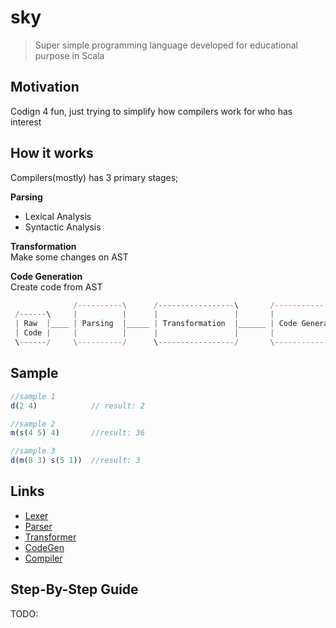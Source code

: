 sky
==========
> Super simple programming language developed for educational purpose in Scala

## Motivation ##
Codign 4 fun, just trying to simplify how compilers work for who has interest

## How it works
Compilers(mostly) has 3 primary stages; 

**Parsing**
 - Lexical Analysis
 - Syntactic Analysis

**Transformation**  
Make some changes on AST

**Code Generation**  
Create code from AST

```js
              /----------\      /-----------------\       /-----------------\
 /------\     |          |      |                 |       |                 |
 | Raw  |____ | Parsing  |_____ | Transformation  |______ | Code Generation | 
 | Code |     |          |      |                 |       |                 |
 \------/     \----------/      \-----------------/       \-----------------/

```

## Sample ##
```js
//sample 1
d(2 4)            // result: 2

//sample 2
m(s(4 5) 4)       //result: 36

//sample 3
d(m(8 3) s(5 1))  //result: 3
```

## Links ##
- [Lexer](https://github.com/ziyasal/sky/blob/master/src/main/scala/Lexer.scala)
- [Parser](https://github.com/ziyasal/sky/blob/master/src/main/scala/Parser.scala)
- [Transformer](https://github.com/ziyasal/sky/blob/master/src/main/scala/Transformer.scala)
- [CodeGen](https://github.com/ziyasal/sky/blob/master/src/main/scala/GodeGenerator.scala)
- [Compiler](https://github.com/ziyasal/sky/blob/master/src/main/scala/Compiler.scala)

## Step-By-Step Guide ##
TODO:
